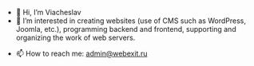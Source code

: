 - 👋 Hi, I’m Viacheslav
- 👀 I’m interested in creating websites (use of CMS such as WordPress, Joomla, etc.), programming backend and frontend, supporting and organizing the work of web servers.
<!-- - 🌱 I’m currently learning how to develop further and what to do next :-)
- 💞️ I’m looking to collaborate on ... -->
- 📫 How to reach me: admin@webexit.ru

<!---
slavaww/slavaww is a ✨ special ✨ repository because its `README.md` (this file) appears on your GitHub profile.
You can click the Preview link to take a look at your changes.
--->
